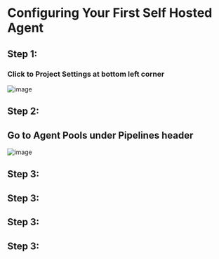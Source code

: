 # Configuring Your First Self Hosted Agent
## Step 1:
### Click to Project Settings at bottom left corner
![image](https://user-images.githubusercontent.com/99440004/173686097-3d83fc5e-e1a4-4299-b0e1-dc597c231dc8.png)

## Step 2:
## Go to Agent Pools under Pipelines header
![image](https://user-images.githubusercontent.com/99440004/173686292-ab91ad04-0829-4b7a-a682-420f927ff38f.png)

## Step 3:
### 

## Step 3:
### 

## Step 3:
### 

## Step 3:
### 